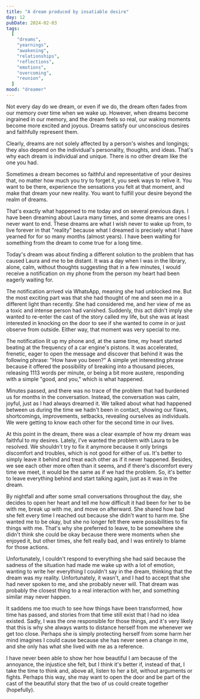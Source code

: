 ```yaml
---
title: "A dream produced by insatiable desire"
day: 12
pubDate: 2024-02-03
tags:
  [
    "dreams",
    "yearnings",
    "awakening",
    "relationships",
    "reflections",
    "emotions",
    "overcoming",
    "reunion",
  ]
mood: "dreamer"
---
```


Not every day do we dream, or even if we do, the dream often fades from our memory over time when we wake up. However, when dreams become ingrained in our memory, and the dream feels so real, our waking moments become more excited and joyous. Dreams satisfy our unconscious desires and faithfully represent them.

Clearly, dreams are not solely affected by a person's wishes and longings; they also depend on the individual's personality, thoughts, and ideas. That's why each dream is individual and unique. There is no other dream like the one you had.

Sometimes a dream becomes so faithful and representative of your desires that, no matter how much you try to forget it, you seek ways to relive it. You want to be there, experience the sensations you felt at that moment, and make that dream your new reality. You want to fulfill your desire beyond the realm of dreams.

That's exactly what happened to me today and on several previous days. I have been dreaming about Laura many times, and some dreams are ones I never want to end. These dreams are what I wish never to wake up from, to live forever in that "reality" because what I dreamed is precisely what I have yearned for for so many months (almost years). I have been waiting for something from the dream to come true for a long time.

Today's dream was about finding a different solution to the problem that has caused Laura and me to be distant. It was a day when I was in the library, alone, calm, without thoughts suggesting that in a few minutes, I would receive a notification on my phone from the person my heart had been eagerly waiting for.

The notification arrived via WhatsApp, meaning she had unblocked me. But the most exciting part was that she had thought of me and seen me in a different light than recently. She had considered me, and her view of me as a toxic and intense person had vanished. Suddenly, this act didn't imply she wanted to re-enter the cast of the story called my life, but she was at least interested in knocking on the door to see if she wanted to come in or just observe from outside. Either way, that moment was very special to me.

The notification lit up my phone and, at the same time, my heart started beating at the frequency of a car engine's pistons. It was accelerated, frenetic, eager to open the message and discover that behind it was the following phrase: "How have you been?" A simple yet interesting phrase because it offered the possibility of breaking into a thousand pieces, releasing 1113 words per minute, or being a bit more austere, responding with a simple "good, and you," which is what happened.

Minutes passed, and there was no trace of the problem that had burdened us for months in the conversation. Instead, the conversation was calm, joyful, just as I had always dreamed it. We talked about what had happened between us during the time we hadn't been in contact, showing our flaws, shortcomings, improvements, setbacks, revealing ourselves as individuals. We were getting to know each other for the second time in our lives.

At this point in the dream, there was a clear example of how my dream was faithful to my desires. Lately, I've wanted the problem with Laura to be resolved. We shouldn't try to fix it anymore because it only brings discomfort and troubles, which is not good for either of us. It's better to simply leave it behind and treat each other as if it never happened. Besides, we see each other more often than it seems, and if there's discomfort every time we meet, it would be the same as if we had the problem. So, it's better to leave everything behind and start talking again, just as it was in the dream.

By nightfall and after some small conversations throughout the day, she decides to open her heart and tell me how difficult it had been for her to be with me, break up with me, and move on afterward. She shared how bad she felt every time I reached out because she didn't want to harm me. She wanted me to be okay, but she no longer felt there were possibilities to fix things with me. That's why she preferred to leave, to be somewhere she didn't think she could be okay because there were moments when she enjoyed it, but other times, she felt really bad, and I was entirely to blame for those actions.

Unfortunately, I couldn't respond to everything she had said because the sadness of the situation had made me wake up with a lot of emotion, wanting to write her everything I couldn't say in the dream, thinking that the dream was my reality. Unfortunately, it wasn't, and I had to accept that she had never spoken to me, and she probably never will. That dream was probably the closest thing to a real interaction with her, and something similar may never happen.

It saddens me too much to see how things have been transformed, how time has passed, and stories from that time still exist that I had no idea existed. Sadly, I was the one responsible for those things, and it's very likely that this is why she always wants to distance herself from me whenever we get too close. Perhaps she is simply protecting herself from some harm her mind imagines I could cause because she has never seen a change in me, and she only has what she lived with me as a reference.

I have never been able to show her how beautiful I am because of the annoyance, the injustice she felt, but I think it's better if, instead of that, I take the time to think and, above all, listen to her a bit, without arguments or fights. Perhaps this way, she may want to open the door and be part of the cast of the beautiful story that the two of us could create together (hopefully).
